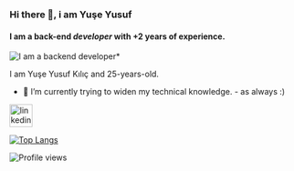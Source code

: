 ### Hi there 👋, i am Yuşe Yusuf
#### I am a back-end *developer* with +2 years of experience.
![I am a backend developer*](https://i.hizliresim.com/jflwdlg.png)

I am Yuşe Yusuf Kılıç and 25-years-old.
- 🌱 I’m currently trying to widen my technical knowledge. - as always :)


[<img src='https://cdn.jsdelivr.net/npm/simple-icons@3.0.1/icons/linkedin.svg' alt='linkedin' height='40' style="font-color:white">](https://www.linkedin.com/in/yuseyusufkilic/)  

[![Top Langs](https://github-readme-stats.vercel.app/api/top-langs/?username=yuseyusufkilic)](https://github.com/anuraghazra/github-readme-stats)

![Profile views](https://gpvc.arturio.dev/yuseyusufkilic)  
